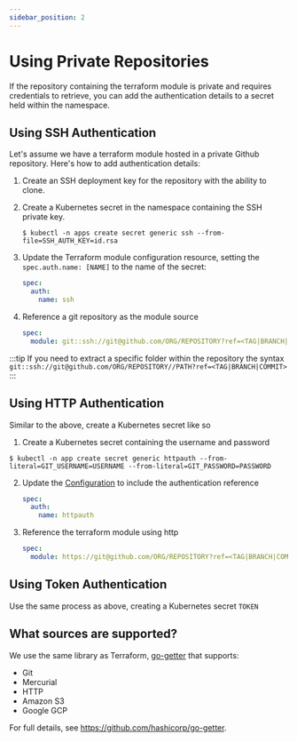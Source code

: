 ```yaml
---
sidebar_position: 2
---
```


# Using Private Repositories

If the repository containing the terraform module is private and requires credentials to retrieve, you can add the authentication details to a secret held within the namespace.

## Using SSH Authentication

Let's assume we have a terraform module hosted in a private Github repository. Here's how to add authentication details:

1. Create an SSH deployment key for the repository with the ability to clone.
2. Create a Kubernetes secret in the namespace containing the SSH private key.

    ```shell
    $ kubectl -n apps create secret generic ssh --from-file=SSH_AUTH_KEY=id.rsa
    ```

3. Update the Terraform module configuration resource, setting the `spec.auth.name: [NAME]` to the name of the secret:

    ```yaml
    spec:
      auth:
        name: ssh
    ```
4. Reference a git repository as the module source
    ```yaml
    spec:
      module: git::ssh://git@github.com/ORG/REPOSITORY?ref=<TAG|BRANCH|COMMIT>
    ```

:::tip
If you need to extract a specific folder within the repository the syntax `git::ssh://git@github.com/ORG/REPOSITORY//PATH?ref=<TAG|BRANCH|COMMIT>`
:::

## Using HTTP Authentication

Similar to the above, create a Kubernetes secret like so

1. Create a Kubernetes secret containing the username and password

  ```shell
  $ kubectl -n app create secret generic httpauth --from-literal=GIT_USERNAME=USERNAME --from-literal=GIT_PASSWORD=PASSWORD
  ```

2. Update the [Configuration](../reference/configurations.terraform.appvia.io.md) to include the authentication reference

    ```yaml
    spec:
      auth:
        name: httpauth
    ```

3. Reference the terraform module using http
    ```yaml
    spec:
      module: https://git@github.com/ORG/REPOSITORY?ref=<TAG|BRANCH|COMMIT>
    ```

## Using Token Authentication

Use the same process as above, creating a Kubernetes secret `TOKEN`

## What sources are supported?

We use the same library as Terraform, [go-getter](https://github.com/hashicorp/go-getter) that supports:
* Git
* Mercurial
* HTTP
* Amazon S3
* Google GCP

For full details, see https://github.com/hashicorp/go-getter.
